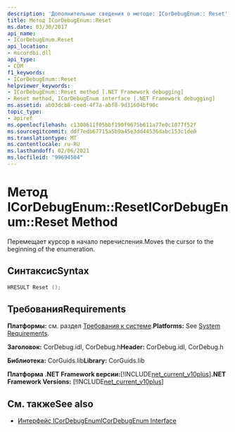```yaml
---
description: 'Дополнительные сведения о методе: ICorDebugEnum:: Reset'
title: Метод ICorDebugEnum::Reset
ms.date: 03/30/2017
api_name:
- ICorDebugEnum.Reset
api_location:
- mscordbi.dll
api_type:
- COM
f1_keywords:
- ICorDebugEnum::Reset
helpviewer_keywords:
- ICorDebugEnum::Reset method [.NET Framework debugging]
- Reset method, ICorDebugEnum interface [.NET Framework debugging]
ms.assetid: ab03dcb8-ceed-4f7a-abf8-9d31604bf90c
topic_type:
- apiref
ms.openlocfilehash: c1308611f05bbf190f9675b611a77e0c1077f52f
ms.sourcegitcommit: ddf7edb67715a5b9a45e3dd44536dabc153c1de0
ms.translationtype: MT
ms.contentlocale: ru-RU
ms.lasthandoff: 02/06/2021
ms.locfileid: "99694504"
---
```

# <a name="icordebugenumreset-method"></a><span data-ttu-id="29bcc-103">Метод ICorDebugEnum::Reset</span><span class="sxs-lookup"><span data-stu-id="29bcc-103">ICorDebugEnum::Reset Method</span></span>

<span data-ttu-id="29bcc-104">Перемещает курсор в начало перечисления.</span><span class="sxs-lookup"><span data-stu-id="29bcc-104">Moves the cursor to the beginning of the enumeration.</span></span>  
  
## <a name="syntax"></a><span data-ttu-id="29bcc-105">Синтаксис</span><span class="sxs-lookup"><span data-stu-id="29bcc-105">Syntax</span></span>  
  
```cpp  
HRESULT Reset ();  
```  
  
## <a name="requirements"></a><span data-ttu-id="29bcc-106">Требования</span><span class="sxs-lookup"><span data-stu-id="29bcc-106">Requirements</span></span>  

 <span data-ttu-id="29bcc-107">**Платформы:** см. раздел [Требования к системе](../../get-started/system-requirements.md).</span><span class="sxs-lookup"><span data-stu-id="29bcc-107">**Platforms:** See [System Requirements](../../get-started/system-requirements.md).</span></span>  
  
 <span data-ttu-id="29bcc-108">**Заголовок:** CorDebug.idl, CorDebug.h</span><span class="sxs-lookup"><span data-stu-id="29bcc-108">**Header:** CorDebug.idl, CorDebug.h</span></span>  
  
 <span data-ttu-id="29bcc-109">**Библиотека:** CorGuids.lib</span><span class="sxs-lookup"><span data-stu-id="29bcc-109">**Library:** CorGuids.lib</span></span>  
  
 <span data-ttu-id="29bcc-110">**Платформа .NET Framework версии:**[!INCLUDE[net_current_v10plus](../../../../includes/net-current-v10plus-md.md)]</span><span class="sxs-lookup"><span data-stu-id="29bcc-110">**.NET Framework Versions:** [!INCLUDE[net_current_v10plus](../../../../includes/net-current-v10plus-md.md)]</span></span>  
  
## <a name="see-also"></a><span data-ttu-id="29bcc-111">См. также</span><span class="sxs-lookup"><span data-stu-id="29bcc-111">See also</span></span>

- [<span data-ttu-id="29bcc-112">Интерфейс ICorDebugEnum</span><span class="sxs-lookup"><span data-stu-id="29bcc-112">ICorDebugEnum Interface</span></span>](icordebugenum-interface1.md)
